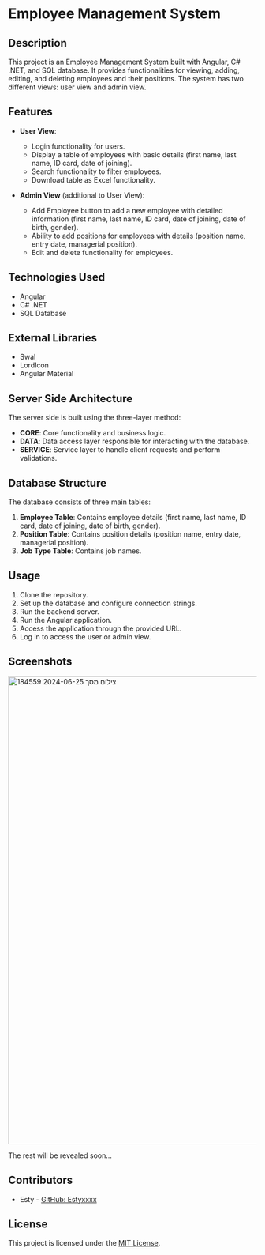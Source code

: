 # Employee Management System

## Description

This project is an Employee Management System built with Angular, C# .NET, and SQL database. It provides functionalities for viewing, adding, editing, and deleting employees and their positions. The system has two different views: user view and admin view.

## Features

- **User View**:
  - Login functionality for users.
  - Display a table of employees with basic details (first name, last name, ID card, date of joining).
  - Search functionality to filter employees.
  - Download table as Excel functionality.

- **Admin View** (additional to User View):
  - Add Employee button to add a new employee with detailed information (first name, last name, ID card, date of joining, date of birth, gender).
  - Ability to add positions for employees with details (position name, entry date, managerial position).
  - Edit and delete functionality for employees.

## Technologies Used

- Angular
- C# .NET
- SQL Database

## External Libraries

- Swal
- LordIcon
- Angular Material

## Server Side Architecture

The server side is built using the three-layer method:
- **CORE**: Core functionality and business logic.
- **DATA**: Data access layer responsible for interacting with the database.
- **SERVICE**: Service layer to handle client requests and perform validations.

## Database Structure

The database consists of three main tables:
1. **Employee Table**: Contains employee details (first name, last name, ID card, date of joining, date of birth, gender).
2. **Position Table**: Contains position details (position name, entry date, managerial position).
3. **Job Type Table**: Contains job names.


## Usage

1. Clone the repository.
2. Set up the database and configure connection strings.
3. Run the backend server.
4. Run the Angular application.
5. Access the application through the provided URL.
6. Log in to access the user or admin view.

## Screenshots
<!--![Login Screen](login.png)
![User View](user_view.png)
![Admin View](admin_view.png)-->
<img width="947" alt="צילום מסך 2024-06-25 184559" src="https://github.com/estyxxxx/EmployeeProject/assets/148995898/ac094851-6fb4-4a04-b3d6-6247be77c58d">
 
The rest will be revealed soon...

## Contributors

- Esty - [GitHub: Estyxxxx](https://github.com/Estyxxxx)

## License

This project is licensed under the [MIT License](LICENSE).

